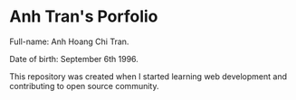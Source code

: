 # Anh Tran's Porfolio

Full-name: Anh Hoang Chi Tran.

Date of birth: September 6th 1996.

This repository was created when I started learning web development and contributing to open source community.
